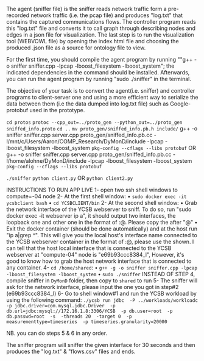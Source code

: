 The agent (sniffer file) is the sniffer reads network traffic form a pre-recorded network traffic (i.e. the pcap file) and produces "log.txt" that contains the captured communications flows.  The controller program reads this "log.txt" file and converts it to call graph through describing nodes and edges in a json file for visualization. The last step is to run the visualization tool (WEBVOWL file) by opening the index.html file and choosing the produced .json file as a source for ontology file to view.

For the first time, you should compile the agent program by running ""g++ -o sniffer sniffer.cpp -lpcap -lboost_filesystem -lboost_system"; the indicated dependencies in the command should be installed. Afterwards, you can run the agent program by running "sudo ./sniffer" in the terminal.

The objective of your task is to convert the agent(i.e. sniffer) and controller programs to client-server one and using a more efficient way to serialize the data between them (i.e the data dumped into log.txt file) such as Google- protobuf used in the prototype.

`cd protos`
`protoc --cpp_out=../proto_gen --python_out=../proto_gen sniffed_info.proto`
`cd ..`
`mv proto_gen/sniffed_info.pb.h include/`
g++ -o sniffer sniffer.cpp server.cpp proto_gen/sniffed_info.pb.cc -I/mnt/c/Users/Aaron/COMP_Research/DyMonD/include -lpcap -lboost_filesystem -lboost_system `pkg-config --cflags --libs protobuf`
OR
g++ -o sniffer sniffer.cpp server.cpp proto_gen/sniffed_info.pb.cc -I/home/alohne/DyMonD/include -lpcap -lboost_filesystem -lboost_system `pkg-config --cflags --libs protobuf`

`./sniffer`
`python client.py`
OR
`python client2.py`

INSTRUCTIONS TO RUN APP LIVE
1- open two ssh shell windows to compute=-04 node
2- At the first shell window:
•	`sudo docker exec -it ycsbclient bash`
•	`cd YCSBCLIENT/bin`
2- At the second shell window: 
•	Grab the network interface of the YCSB webserver to sniff. To do so, run "sudo docker exec -it webserver ip a", it should output two interfaces, the loopback one and other one in the format of <number>:<interface name>@<number>. Please copy the <number> after "@"
•	Exit the docker container (should be done automatically) and at the host run "ip a|grep ^<number>". This will give you the local host's interface name connected to the YCSB webserver container in the format of <number>:<interface name>@<number>, please use the <interface name> shown. I can tell that the host local interface that is connected to the YCSB webserver at "compute-04" node is "e69b93ccc8384_l", However, it's good to know how to grab the host network interface that is connected to any container.
4- `cd /home/shared`:
•	 `g++ -g -o sniffer sniffer.cpp -lpcap -lboost_filesystem -lboost_system`
•	`sudo ./sniffer`
INSTEAD OF STEP 4, compile sniffer in `DyMonD` folder, then copy to `shared` to run
5- The sniffer will ask for the network interface, please input the one you got in step#2 (e69b93ccc8384_l)
6- Go to shell window#1 and run the YCSB workload by using the following command:
`./ycsb run jdbc  -P ../workloads/workloadc  -p jdbc.driver=com.mysql.jdbc.Driver  -p db.url=jdbc:mysql://172.16.1.8:3306/YCSB  -p db.user=root  -p db.passwd=root  -s  -threads 20  -target 0  -p measurementtype=timeseries  -p timeseries.granularity=20000`

NB. you can do steps 5 & 6 in any order.

The sniffer program will sniffer the given interface for 30 seconds and then produces the "log.txt" & "flows.csv" files and ends.
